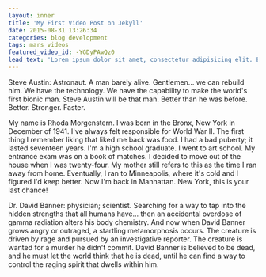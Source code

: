 ```yaml
---
layout: inner
title: 'My First Video Post on Jekyll'
date: 2015-08-31 13:26:34
categories: blog development
tags: mars videos
featured_video_id: -YGDyPAwQz0
lead_text: 'Lorem ipsum dolor sit amet, consectetur adipisicing elit. Expedita maiores quisquam id sunt, a architecto molestias velit, distinctio quidem non, nostrum provident quibusdam enim. Neque ipsam temporibus commodi facere minima.'
---
```



Steve Austin: Astronaut. A man barely alive. Gentlemen... we can rebuild him. We have the technology. We have the capability to make the world's first bionic man. Steve Austin will be that man. Better than he was before. Better. Stronger. Faster.

My name is Rhoda Morgenstern. I was born in the Bronx, New York in December of 1941. I've always felt responsible for World War II. The first thing I remember liking that liked me back was food. I had a bad puberty; it lasted seventeen years. I'm a high school graduate. I went to art school. My entrance exam was on a book of matches. I decided to move out of the house when I was twenty-four. My mother still refers to this as the time I ran away from home. Eventually, I ran to Minneapolis, where it's cold and I figured I'd keep better. Now I'm back in Manhattan. New York, this is your last chance!

Dr. David Banner: physician; scientist. Searching for a way to tap into the hidden strengths that all humans have... then an accidental overdose of gamma radiation alters his body chemistry. And now when David Banner grows angry or outraged, a startling metamorphosis occurs. The creature is driven by rage and pursued by an investigative reporter. The creature is wanted for a murder he didn't commit. David Banner is believed to be dead, and he must let the world think that he is dead, until he can find a way to control the raging spirit that dwells within him.

